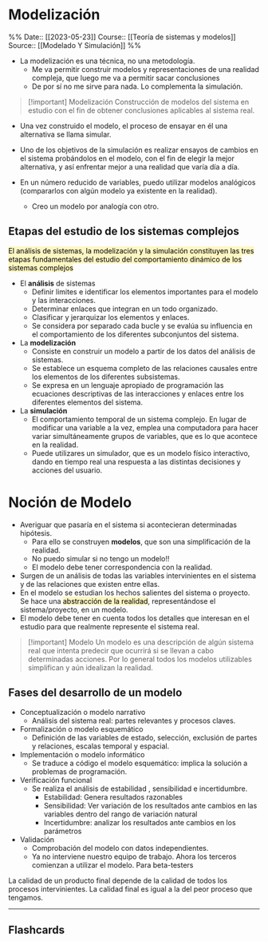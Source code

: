 # Modelización

%%
Date:: [[2023-05-23]]
Course:: [[Teoría de sistemas y modelos]]
Source:: [[Modelado Y Simulación]]
%%

- La modelización es una técnica, no una metodología.
	- Me va permitir construir modelos y representaciones de una realidad compleja, que luego me va a permitir sacar conclusiones
	- De por sí no me sirve para nada. Lo complementa la simulación.


>[!important] Modelización
>Construcción de modelos del sistema en estudio con el fin de obtener conclusiones aplicables al sistema real.

- Una vez construido el modelo, el proceso de ensayar en él una alternativa se llama simular.
- Uno de los objetivos de la simulación es realizar ensayos de cambios en el sistema probándolos en el modelo, con el fin de elegir la mejor alternativa, y así enfrentar mejor a una realidad que varía día a día.

- En un número reducido de variables, puedo utilizar modelos analógicos (compararlos con algún modelo ya existente en la realidad). 
	- Creo un modelo por analogía con otro.

## Etapas del estudio de los sistemas complejos
<mark style="background: #FFF3A3A6;">El análisis de sistemas, la modelización y la simulación constituyen las tres etapas
fundamentales del estudio del comportamiento dinámico de los sistemas complejos</mark>
- El **análisis** de sistemas
	- Definir limites e identificar los elementos importantes para el modelo y las interacciones.
	- Determinar enlaces que integran en un todo organizado.
	- Clasificar y jerarquizar los elementos y enlaces.
	- Se considera por separado cada bucle y se evalúa su influencia en el comportamiento de los diferentes subconjuntos del sistema. 
- La **modelización**
	- Consiste en construir un modelo a partir de los datos del análisis de sistemas.
	- Se establece un esquema completo de las relaciones causales entre los elementos de los diferentes subsistemas.
	- Se expresa en un lenguaje apropiado de programación las ecuaciones descriptivas de las interacciones y enlaces entre los diferentes elementos del sistema.
- La **simulación**
	- El comportamiento temporal de un sistema complejo. En lugar de modificar una variable a la vez, emplea una computadora para hacer variar simultáneamente grupos de variables, que es lo que acontece en la realidad.
	- Puede utilizares un simulador, que es un modelo físico interactivo, dando en tiempo real una respuesta a las distintas decisiones y acciones del usuario.

# Noción de Modelo
- Averiguar que pasaría en el sistema si acontecieran determinadas hipótesis.
	- Para ello se construyen **modelos**, que son una simplificación de la realidad.
	- No puedo simular si no tengo un modelo!!
	- El modelo debe tener correspondencia con la realidad.  
- Surgen de un análisis de todas las variables intervinientes en el sistema y de las relaciones que existen entre ellas.
- En el modelo se estudian los hechos salientes del sistema o proyecto. Se hace una <mark style="background: #FFF3A3A6;">abstracción de la realidad</mark>, representándose el sistema/proyecto, en un modelo.
- El modelo debe tener en cuenta todos los detalles que interesan en el estudio para que realmente represente el sistema real.

>[!important] Modelo
>Un modelo es una descripción de algún sistema real que intenta predecir que ocurrirá si se llevan a cabo determinadas acciones. Por lo general todos los modelos utilizables simplifican y aún idealizan la realidad.


## Fases del desarrollo de un modelo
- Conceptualización o modelo narrativo
	- Análisis del sistema real: partes relevantes y procesos claves.
- Formalización o modelo esquemático
	- Definición de las variables de estado, selección, exclusión de partes y relaciones, escalas temporal y espacial.
- Implementación o modelo informático
	- Se traduce a código el modelo esquemático: implica la solución a problemas de programación.
- Verificación funcional
	- Se realiza el análisis de estabilidad , sensibilidad e incertidumbre.
		- Estabilidad: Genera resultados razonables
		- Sensibilidad: Ver variación de los resultados ante cambios en las variables dentro del rango de variación natural
		- Incertidumbre: analizar los resultados ante cambios en los parámetros
- Validación
	- Comprobación del modelo con datos independientes.
	- Ya no interviene nuestro equipo de trabajo. Ahora los terceros comienzan a utilizar el modelo. Para beta-testers

La calidad de un producto final depende de la calidad de todos los procesos intervinientes. La calidad final es igual a la del peor proceso que tengamos.

___
## Flashcards